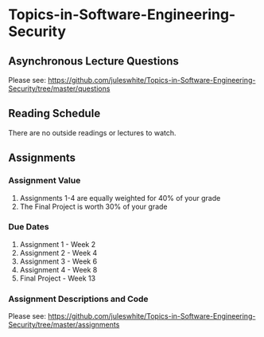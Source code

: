 
# Topics-in-Software-Engineering-Security

## Asynchronous Lecture Questions

Please see: https://github.com/juleswhite/Topics-in-Software-Engineering-Security/tree/master/questions

## Reading Schedule

There are no outside readings or lectures to watch.

## Assignments

### Assignment Value

  1. Assignments 1-4 are equally weighted for 40% of your grade
  2. The Final Project is worth 30% of your grade

### Due Dates

  1. Assignment 1 - Week 2
  2. Assignment 2 - Week 4
  3. Assignment 3 - Week 6
  4. Assignment 4 - Week 8
  5. Final Project - Week 13

### Assignment Descriptions and Code

Please see: https://github.com/juleswhite/Topics-in-Software-Engineering-Security/tree/master/assignments

